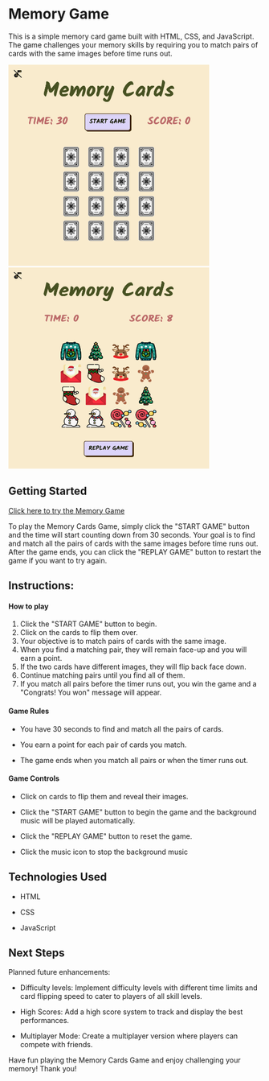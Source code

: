 # Memory Game

This is a simple memory card game built with HTML, CSS, and JavaScript. The game challenges your memory skills by requiring you to match pairs of cards with the same images before time runs out. 

<img src="imgs/game-start.png" alt="Game Start" width="400" height="400">

<img src="imgs/game-end.png" alt="Game Start" width="400" height="400">

## Getting Started

[Click here to try the Memory Game](https://phuongmous.github.io/memory-game/)

To play the Memory Cards Game, simply click the "START GAME" button and the time will start counting down from 30 seconds. Your goal is to find and match all the pairs of cards with the same images before time runs out. After the game ends, you can click the "REPLAY GAME" button to restart the game if you want to try again.

## Instructions:

#### How to play
1. Click the "START GAME" button to begin.
2. Click on the cards to flip them over.
3. Your objective is to match pairs of cards with the same image.
4. When you find a matching pair, they will remain face-up and you will earn a point.
5. If the two cards have different images, they will flip back face down.
6. Continue matching pairs until you find all of them.
7. If you match all pairs before the timer runs out, you win the game and a "Congrats! You won" message will appear.

#### Game Rules
- You have 30 seconds to find and match all the pairs of cards.
+ You earn a point for each pair of cards you match.
- The game ends when you match all pairs or when the timer runs out.

#### Game Controls
- Click on cards to flip them and reveal their images.
+ Click the "START GAME" button to begin the game and the background music will be played automatically.
- Click the "REPLAY GAME" button to reset the game.
+ Click the music icon to stop the background music

## Technologies Used
- HTML
+ CSS
- JavaScript

## Next Steps
Planned future enhancements:
- Difficulty levels: Implement difficulty levels with different time limits and card flipping speed to cater to players of all skill levels.
+ High Scores: Add a high score system to track and display the best performances.
- Multiplayer Mode: Create a multiplayer version where players can compete with friends.

Have fun playing the Memory Cards Game and enjoy challenging your memory! Thank you!
